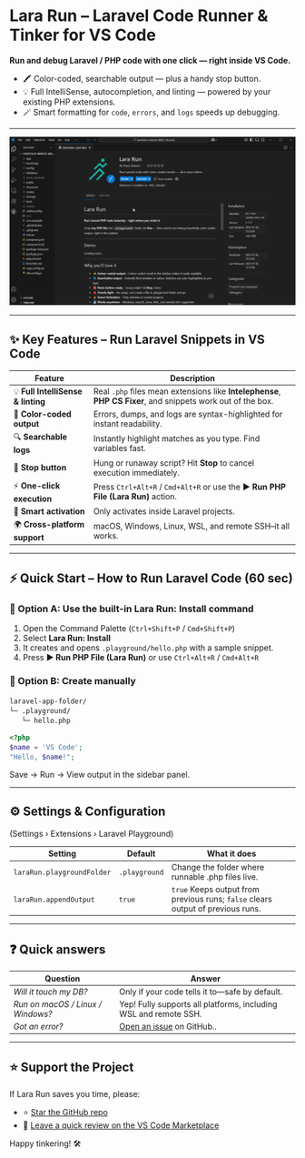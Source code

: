 # Lara Run – Laravel Code Runner & Tinker for VS Code

**Run and debug Laravel / PHP code with one click — right inside VS Code.**

- 🖍️ Color-coded, searchable output — plus a handy stop button.  
- 💡 Full IntelliSense, autocompletion, and linting — powered by your existing PHP extensions.  
- 🪄 Smart formatting for `code`, `errors`, and `logs` speeds up debugging.

---

![Run Laravel code in VS Code – Lara Run demo](https://raw.githubusercontent.com/ali-raza-saleem/lara-run/master/demo/setup.gif)

---

## ✨ Key Features – Run Laravel Snippets in VS Code

| Feature | Description |
|---------|-------------|
| 💡 **Full IntelliSense & linting** | Real `.php` files mean extensions like **Intelephense**, **PHP CS Fixer**, and snippets work out of the box. |
| 🎨 **Color-coded output** | Errors, dumps, and logs are syntax-highlighted for instant readability. |
| 🔍 **Searchable logs** | Instantly highlight matches as you type. Find variables fast. |
| 🛑 **Stop button** | Hung or runaway script? Hit **Stop** to cancel execution immediately. |
| ⚡ **One-click execution** | Press `Ctrl+Alt+R` / `Cmd+Alt+R` or use the **▶ Run PHP File (Lara Run)** action. |
| 🧘 **Smart activation** | Only activates inside Laravel projects. |
| 🌍 **Cross-platform support** | macOS, Windows, Linux, WSL, and remote SSH–it all works. |

---

## ⚡ Quick Start – How to Run Laravel Code (60 sec)

### 🔧 Option A: Use the built-in **Lara Run: Install** command

1. Open the Command Palette (`Ctrl+Shift+P` / `Cmd+Shift+P`)
2. Select **Lara Run: Install**
3. It creates and opens `.playground/hello.php` with a sample snippet.
4. Press **▶ Run PHP File (Lara Run)** or use `Ctrl+Alt+R` / `Cmd+Alt+R`


### 📁 Option B: Create manually

```bash
laravel‑app-folder/
└─ .playground/
   └─ hello.php
```

```php
<?php
$name = 'VS Code';
"Hello, $name!";
```

Save → Run → View output in the sidebar panel.

---

## ⚙️ Settings & Configuration

(Settings › Extensions › Laravel Playground)

| Setting                                | Default       | What it does                                                                            |
| -------------------------------------- | ------------- | --------------------------------------------------------------------------------------- |
| `laraRun.playgroundFolder` | `.playground` | Change the folder where runnable .php files live.            |
| `laraRun.appendOutput`     | `true`        | `true` Keeps output from previous runs; `false` clears output of previous runs. |


---

## ❓ Quick answers

| Question                          | Answer                                                                                                                                                    |
| --------------------------------- | --------------------------------------------------------------------------------------------------------------------------------------------------------- |
| *Will it touch my DB?*            | Only if your code tells it to—safe by default.                                                                                                  |
| *Run on macOS / Linux / Windows?* | Yep! Fully supports all platforms, including WSL and remote SSH.                                                                           |
| *Got an error?*                   | [Open an issue](https://github.com/ali-raza-saleem/lara-run/issues) on GitHub.. |

---

## ⭐ Support the Project

If Lara Run saves you time, please:

* ⭐ [Star the GitHub repo](https://github.com/ali-raza-saleem/lara-run)
* 🧩 [Leave a quick review on the VS Code Marketplace](https://marketplace.visualstudio.com/items?itemName=ali-raza-saleem.lara-run&ssr=false#review-details)

Happy tinkering! 🛠️
